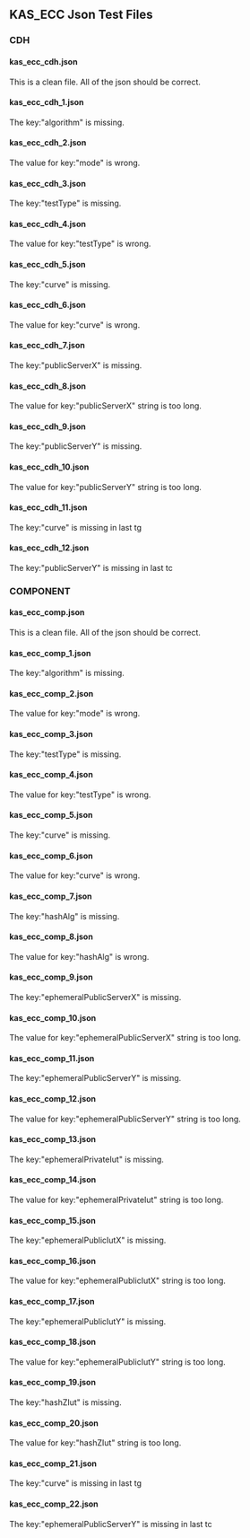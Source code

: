 ## KAS\_ECC Json Test Files

### CDH

#### kas\_ecc\_cdh.json
This is a clean file. All of the json should be correct.

#### kas\_ecc\_cdh\_1.json
The key:"algorithm" is missing.

#### kas\_ecc\_cdh\_2.json
The value for key:"mode" is wrong.

#### kas\_ecc\_cdh\_3.json
The key:"testType" is missing.

#### kas\_ecc\_cdh\_4.json
The value for key:"testType" is wrong.

#### kas\_ecc\_cdh\_5.json
The key:"curve" is missing.

#### kas\_ecc\_cdh\_6.json
The value for key:"curve" is wrong.

#### kas\_ecc\_cdh\_7.json
The key:"publicServerX" is missing.

#### kas\_ecc\_cdh\_8.json
The value for key:"publicServerX" string is too long.

#### kas\_ecc\_cdh\_9.json
The key:"publicServerY" is missing.

#### kas\_ecc\_cdh\_10.json
The value for key:"publicServerY" string is too long.

#### kas\_ecc\_cdh\_11.json
The key:"curve" is missing in last tg

#### kas\_ecc\_cdh\_12.json
The key:"publicServerY" is missing in last tc

### COMPONENT

#### kas\_ecc\_comp.json
This is a clean file. All of the json should be correct.

#### kas\_ecc\_comp\_1.json
The key:"algorithm" is missing.

#### kas\_ecc\_comp\_2.json
The value for key:"mode" is wrong.

#### kas\_ecc\_comp\_3.json
The key:"testType" is missing.

#### kas\_ecc\_comp\_4.json
The value for key:"testType" is wrong.

#### kas\_ecc\_comp\_5.json
The key:"curve" is missing.

#### kas\_ecc\_comp\_6.json
The value for key:"curve" is wrong.

#### kas\_ecc\_comp\_7.json
The key:"hashAlg" is missing.

#### kas\_ecc\_comp\_8.json
The value for key:"hashAlg" is wrong.

#### kas\_ecc\_comp\_9.json
The key:"ephemeralPublicServerX" is missing.

#### kas\_ecc\_comp\_10.json
The value for key:"ephemeralPublicServerX" string is too long.

#### kas\_ecc\_comp\_11.json
The key:"ephemeralPublicServerY" is missing.

#### kas\_ecc\_comp\_12.json
The value for key:"ephemeralPublicServerY" string is too long.

#### kas\_ecc\_comp\_13.json
The key:"ephemeralPrivateIut" is missing.

#### kas\_ecc\_comp\_14.json
The value for key:"ephemeralPrivateIut" string is too long.

#### kas\_ecc\_comp\_15.json
The key:"ephemeralPublicIutX" is missing.

#### kas\_ecc\_comp\_16.json
The value for key:"ephemeralPublicIutX" string is too long.

#### kas\_ecc\_comp\_17.json
The key:"ephemeralPublicIutY" is missing.

#### kas\_ecc\_comp\_18.json
The value for key:"ephemeralPublicIutY" string is too long.

#### kas\_ecc\_comp\_19.json
The key:"hashZIut" is missing.

#### kas\_ecc\_comp\_20.json
The value for key:"hashZIut" string is too long.

#### kas\_ecc\_comp\_21.json
The key:"curve" is missing in last tg

#### kas\_ecc\_comp\_22.json
The key:"ephemeralPublicServerY" is missing in last tc
